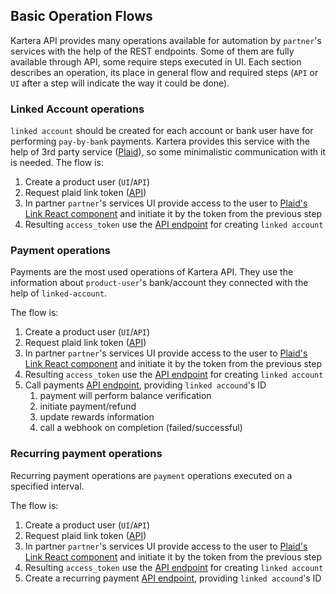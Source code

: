 ## Basic Operation Flows

Kartera API provides many operations available for automation by `partner`'s services with the help of the REST endpoints.
Some of them are fully available through API, some require steps executed in UI.
Each section describes an operation, its place in general flow and required steps (`API` or `UI` after a step will indicate the way it could be done).

### Linked Account operations

`linked account` should be created for each account or bank user have for performing `pay-by-bank` payments.
Kartera provides this service with the help of 3rd party service ([Plaid](https://plaid.com)), so some minimalistic communication with it is needed.
The flow is:

1. Create a product user (`UI`/`API`)
2. Request plaid link token ([API](open-api.md#get-v1usersidrequest_plaid_link_token)) 
3. In partner `partner`'s services UI provide access to the user to [Plaid's Link React component](https://plaid.com/docs/link) and initiate it by the token from the previous step
4. Resulting `access_token` use the [API endpoint](open-api.md#post-v1linked_accounts) for creating `linked account` 

### Payment operations

Payments are the most used operations of Kartera API. They use the information about `product-user`'s bank/account 
they connected with the help of `linked-account`.

The flow is:

1. Create a product user (`UI`/`API`)
2. Request plaid link token ([API](open-api.md#get-v1usersidrequest_plaid_link_token))
3. In partner `partner`'s services UI provide access to the user to [Plaid's Link React component](https://plaid.com/docs/link) and initiate it by the token from the previous step
4. Resulting `access_token` use the [API endpoint](open-api.md#post-v1linked_accounts) for creating `linked account`
5. Call payments [API endpoint](open-api.md#post-v1payments), providing `linked accound`'s ID
    1. payment will perform balance verification
    2. initiate payment/refund
    3. update rewards information
    4. call a webhook on completion (failed/successful) 

### Recurring payment operations

Recurring payment operations are `payment` operations executed on a specified interval.

The flow is:

1. Create a product user (`UI`/`API`)
2. Request plaid link token ([API](open-api.md#get-v1usersidrequest_plaid_link_token))
3. In partner `partner`'s services UI provide access to the user to [Plaid's Link React component](https://plaid.com/docs/link) and initiate it by the token from the previous step
4. Resulting `access_token` use the [API endpoint](open-api.md#post-v1linked_accounts) for creating `linked account`
5. Create a recurring payment [API endpoint](open-api.md#post-v1recurring_payments), providing `linked accound`'s ID
